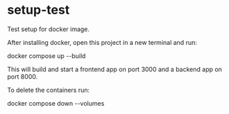 # setup-test
Test setup for docker image.

After installing docker, open this project in a new terminal and run:

docker compose up --build   

This will build and start a frontend app on port 3000 and a backend app on port 8000.

To delete the containers run:

docker compose down --volumes
